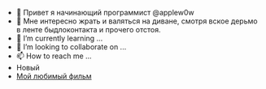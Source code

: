 - 👋 Привет я начинающий программист @applew0w
- 👀 Мне интересно жрать и валяться на диване, смотря вское дерьмо в ленте быдлоконтакта и прочего отстоя.
- 🌱 I’m currently learning ...
- 💞️ I’m looking to collaborate on ...
- 📫 How to reach me ...
- Новый
- [Мой любимый фильм](https://www.kinopoisk.ru/film/568289/?ysclid=lps3v3pb72862004690&utm_referrer=ya.ru)
<!---
applew0w/applew0w is a ✨ special ✨ repository because its `README.md` (this file) appears on your GitHub profile.
You can click the Preview link to take a look at your changes.
--->
